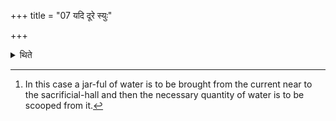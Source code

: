 +++
title = "07 यदि दूरे स्युः"

+++

<details><summary>थिते</summary>

7. If the water is (available only) at a distance, he should scoop it after having brought (to the spot from where he can hear the Hotr̥'s recitation).[^1]  

[^1]: In this case a jar-ful of water is to be brought from the current near to the sacrificial-hall and then the necessary quantity of water is to
be scooped from it.   
</details>
